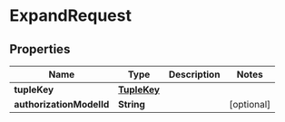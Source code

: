 

# ExpandRequest


## Properties

| Name | Type | Description | Notes |
|------------ | ------------- | ------------- | -------------|
|**tupleKey** | [**TupleKey**](TupleKey.md) |  |  |
|**authorizationModelId** | **String** |  |  [optional] |



